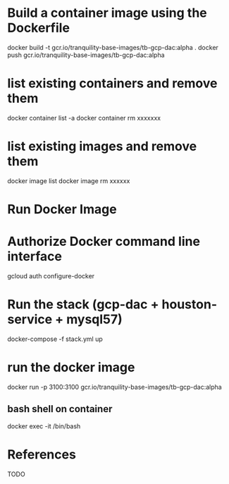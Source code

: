 # Build a container image using the Dockerfile
docker build -t gcr.io/tranquility-base-images/tb-gcp-dac:alpha .
docker push gcr.io/tranquility-base-images/tb-gcp-dac:alpha

# list existing containers and remove them
docker container list -a 
docker container rm xxxxxxx

# list existing images and remove them 
docker image list 
docker image rm xxxxxx

# Run Docker Image
# Authorize Docker command line interface
gcloud auth configure-docker

# Run the stack (gcp-dac + houston-service + mysql57)
docker-compose -f stack.yml up

# run the docker image
docker run -p 3100:3100 gcr.io/tranquility-base-images/tb-gcp-dac:alpha

## bash shell on container
docker exec -it <container name> /bin/bash 

# References
TODO